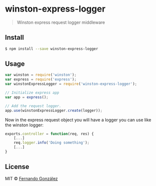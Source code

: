 # winston-express-logger 
> Winston express request logger middleware


## Install

```sh
$ npm install --save winston-express-logger
```


## Usage

```js
var winston = require('winston');
var express = require('express');
var winstonExpressLogger = require('winston-express-logger');

// Initialize express app
var app = express();

// Add the request logger.
app.use(winstonExpressLogger.create(logger));
```

Now in the express request object you will have a logger you can use like the winston logger:

```js
exports.controller = function(req, res) {
    [...]
    req.logger.info('Doing something');
    [...]
}
```



## License

MIT © [Fernando González](https://github.com/frnd)
